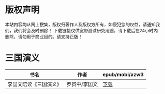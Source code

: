 # 版权声明

本站内容均从网上搜集，版权归著作人及版权方所有，如侵犯您的权益，请通知我们，我们将会及时删除！ 下载链接仅供宽带测试研究用途，请下载后在24小时内删除，请勿用于商业目的。请支持正版！

# 三国演义

| 书名 | 作者 | epub/mobi/azw3 |
| --- | --- | --- |
| 李国文陪读《三国演义》 | 罗贯中/李国文 | [下载](https://url89.ctfile.com/f/31084289-1357040167-4c9161?p=8866) |
